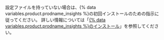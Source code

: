 設定ファイルを持っていない場合は、{% data variables.product.prodname_insights %}の初回インストールのための指示に従ってください。 詳しい情報については「[{% data variables.product.prodname_insights %}のインストール](/insights/installing-and-configuring-github-insights/installing-github-insights#installing-github-insights)」を参照してください。
